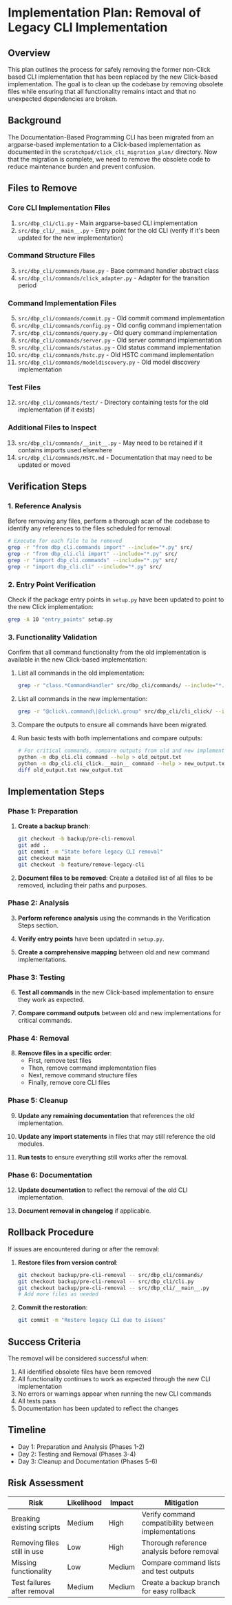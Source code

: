 # Implementation Plan: Removal of Legacy CLI Implementation

## Overview

This plan outlines the process for safely removing the former non-Click based CLI implementation that has been replaced by the new Click-based implementation. The goal is to clean up the codebase by removing obsolete files while ensuring that all functionality remains intact and that no unexpected dependencies are broken.

## Background

The Documentation-Based Programming CLI has been migrated from an argparse-based implementation to a Click-based implementation as documented in the `scratchpad/click_cli_migration_plan/` directory. Now that the migration is complete, we need to remove the obsolete code to reduce maintenance burden and prevent confusion.

## Files to Remove

### Core CLI Implementation Files

1. `src/dbp_cli/cli.py` - Main argparse-based CLI implementation
2. `src/dbp_cli/__main__.py` - Entry point for the old CLI (verify if it's been updated for the new implementation)

### Command Structure Files

3. `src/dbp_cli/commands/base.py` - Base command handler abstract class
4. `src/dbp_cli/commands/click_adapter.py` - Adapter for the transition period

### Command Implementation Files

5. `src/dbp_cli/commands/commit.py` - Old commit command implementation
6. `src/dbp_cli/commands/config.py` - Old config command implementation
7. `src/dbp_cli/commands/query.py` - Old query command implementation
8. `src/dbp_cli/commands/server.py` - Old server command implementation
9. `src/dbp_cli/commands/status.py` - Old status command implementation
10. `src/dbp_cli/commands/hstc.py` - Old HSTC command implementation
11. `src/dbp_cli/commands/modeldiscovery.py` - Old model discovery implementation

### Test Files

12. `src/dbp_cli/commands/test/` - Directory containing tests for the old implementation (if it exists)

### Additional Files to Inspect

13. `src/dbp_cli/commands/__init__.py` - May need to be retained if it contains imports used elsewhere
14. `src/dbp_cli/commands/HSTC.md` - Documentation that may need to be updated or moved

## Verification Steps

### 1. Reference Analysis

Before removing any files, perform a thorough scan of the codebase to identify any references to the files scheduled for removal:

```bash
# Execute for each file to be removed
grep -r "from dbp_cli.commands import" --include="*.py" src/
grep -r "from dbp_cli.cli import" --include="*.py" src/
grep -r "import dbp_cli.commands" --include="*.py" src/
grep -r "import dbp_cli.cli" --include="*.py" src/
```

### 2. Entry Point Verification

Check if the package entry points in `setup.py` have been updated to point to the new Click implementation:

```bash
grep -A 10 "entry_points" setup.py
```

### 3. Functionality Validation

Confirm that all command functionality from the old implementation is available in the new Click-based implementation:

1. List all commands in the old implementation:
   ```bash
   grep -r "class.*CommandHandler" src/dbp_cli/commands/ --include="*.py"
   ```

2. List all commands in the new implementation:
   ```bash
   grep -r "@click\.command\|@click\.group" src/dbp_cli/cli_click/ --include="*.py"
   ```

3. Compare the outputs to ensure all commands have been migrated.

4. Run basic tests with both implementations and compare outputs:
   ```bash
   # For critical commands, compare outputs from old and new implementations
   python -m dbp_cli.cli command --help > old_output.txt
   python -m dbp_cli.cli_click.__main__ command --help > new_output.txt
   diff old_output.txt new_output.txt
   ```

## Implementation Steps

### Phase 1: Preparation

1. **Create a backup branch**:
   ```bash
   git checkout -b backup/pre-cli-removal
   git add .
   git commit -m "State before legacy CLI removal"
   git checkout main
   git checkout -b feature/remove-legacy-cli
   ```

2. **Document files to be removed**:
   Create a detailed list of all files to be removed, including their paths and purposes.

### Phase 2: Analysis

3. **Perform reference analysis** using the commands in the Verification Steps section.

4. **Verify entry points** have been updated in `setup.py`.

5. **Create a comprehensive mapping** between old and new command implementations.

### Phase 3: Testing

6. **Test all commands** in the new Click-based implementation to ensure they work as expected.

7. **Compare command outputs** between old and new implementations for critical commands.

### Phase 4: Removal

8. **Remove files in a specific order**:
   - First, remove test files
   - Then, remove command implementation files
   - Next, remove command structure files
   - Finally, remove core CLI files

### Phase 5: Cleanup

9. **Update any remaining documentation** that references the old implementation.

10. **Update any import statements** in files that may still reference the old modules.

11. **Run tests** to ensure everything still works after the removal.

### Phase 6: Documentation

12. **Update documentation** to reflect the removal of the old CLI implementation.

13. **Document removal in changelog** if applicable.

## Rollback Procedure

If issues are encountered during or after the removal:

1. **Restore files from version control**:
   ```bash
   git checkout backup/pre-cli-removal -- src/dbp_cli/commands/
   git checkout backup/pre-cli-removal -- src/dbp_cli/cli.py
   git checkout backup/pre-cli-removal -- src/dbp_cli/__main__.py
   # Add more files as needed
   ```

2. **Commit the restoration**:
   ```bash
   git commit -m "Restore legacy CLI due to issues"
   ```

## Success Criteria

The removal will be considered successful when:

1. All identified obsolete files have been removed
2. All functionality continues to work as expected through the new CLI implementation
3. No errors or warnings appear when running the new CLI commands
4. All tests pass
5. Documentation has been updated to reflect the changes

## Timeline

- Day 1: Preparation and Analysis (Phases 1-2)
- Day 2: Testing and Removal (Phases 3-4)
- Day 3: Cleanup and Documentation (Phases 5-6)

## Risk Assessment

| Risk | Likelihood | Impact | Mitigation |
|------|------------|--------|------------|
| Breaking existing scripts | Medium | High | Verify command compatibility between implementations |
| Removing files still in use | Low | High | Thorough reference analysis before removal |
| Missing functionality | Low | Medium | Compare command lists and test outputs |
| Test failures after removal | Medium | Medium | Create a backup branch for easy rollback |
